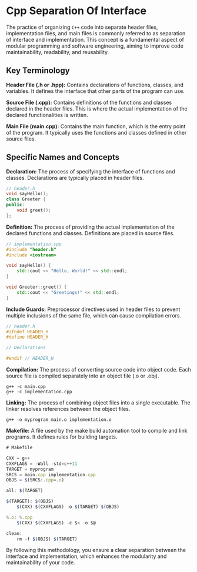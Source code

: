 # Cpp Separation Of Interface

The practice of organizing `C++` code into separate header files, implementation files, and main files is commonly referred to as separation of interface and implementation. This concept is a fundamental aspect of modular programming and software engineering, aiming to improve code maintainability, readability, and reusability.

## Key Terminology

**Header File (.h or .hpp):** Contains declarations of functions, classes, and variables. It defines the interface that other parts of the program can use.

**Source File (.cpp):** Contains definitions of the functions and classes declared in the header files. This is where the actual implementation of the declared functionalities is written.

**Main File (main.cpp):** Contains the main function, which is the entry point of the program. It typically uses the functions and classes defined in other source files.

## Specific Names and Concepts

**Declaration:** The process of specifying the interface of functions and classes. Declarations are typically placed in header files.

```cpp
// header.h
void sayHello();
class Greeter {
public:
    void greet();
};
```

**Definition:** The process of providing the actual implementation of the declared functions and classes. Definitions are placed in source files.

```cpp
// implementation.cpp
#include "header.h"
#include <iostream>

void sayHello() {
    std::cout << "Hello, World!" << std::endl;
}

void Greeter::greet() {
    std::cout << "Greetings!" << std::endl;
}
```

**Include Guards:** Preprocessor directives used in header files to prevent multiple inclusions of the same file, which can cause compilation errors.

```cpp
// header.h
#ifndef HEADER_H
#define HEADER_H

// Declarations

#endif // HEADER_H
```

**Compilation:** The process of converting source code into object code. Each source file is compiled separately into an object file (.o or .obj).

```console
g++ -c main.cpp
g++ -c implementation.cpp
```

**Linking:** The process of combining object files into a single executable. The linker resolves references between the object files.

```console
g++ -o myprogram main.o implementation.o
```

**Makefile:** A file used by the make build automation tool to compile and link programs. It defines rules for building targets.

```jsx
# Makefile

CXX = g++
CXXFLAGS = -Wall -std=c++11
TARGET = myprogram
SRCS = main.cpp implementation.cpp
OBJS = $(SRCS:.cpp=.o)

all: $(TARGET)

$(TARGET): $(OBJS)
	$(CXX) $(CXXFLAGS) -o $(TARGET) $(OBJS)

%.o: %.cpp
	$(CXX) $(CXXFLAGS) -c $< -o $@

clean:
	rm -f $(OBJS) $(TARGET)
```

By following this methodology, you ensure a clear separation between the interface and implementation, which enhances the modularity and maintainability of your code.
